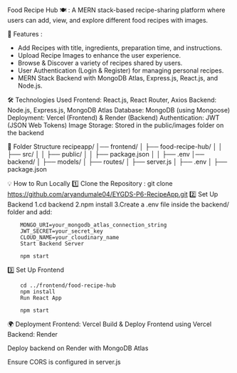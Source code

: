 Food Recipe Hub 🍽️ : A MERN stack-based recipe-sharing platform where users can add, view, and explore different food recipes with images.

🚀 Features :
- Add Recipes with title, ingredients, preparation time, and instructions.
- Upload Recipe Images to enhance the user experience.
- Browse & Discover a variety of recipes shared by users.
- User Authentication (Login & Register) for managing personal recipes.
- MERN Stack Backend with MongoDB Atlas, Express.js, React.js, and Node.js.




🛠️ Technologies Used
Frontend: React.js, React Router, Axios
Backend: Node.js, Express.js, MongoDB Atlas
Database: MongoDB (using Mongoose)
Deployment: Vercel (Frontend) & Render (Backend)
Authentication: JWT (JSON Web Tokens)
Image Storage: Stored in the public/images folder on the backend



📂 Folder Structure
recipeapp/
│── frontend/
│   ├── food-recipe-hub/
│   │   ├── src/
│   │   ├── public/
│   │   ├── package.json
│   │   ├── .env
│── backend/
│   ├── models/
│   ├── routes/
│   ├── server.js
│   ├── .env
│   ├── package.json




💡 How to Run Locally
1️⃣ Clone the Repository : git clone https://github.com/aryandumale04/EYGDS-P6-RecipeApp.git
2️⃣ Set Up Backend
        1.cd backend
        2.npm install
        3.Create a .env file inside the backend/ folder and add:


        MONGO_URI=your_mongodb_atlas_connection_string
        JWT_SECRET=your_secret_key
        CLOUD_NAME=your_cloudinary_name
        Start Backend Server

        npm start
3️⃣ Set Up Frontend

        cd ../frontend/food-recipe-hub
        npm install
        Run React App

        npm start



🌍 Deployment
Frontend: Vercel
Build & Deploy Frontend using Vercel
Backend: Render

Deploy backend on Render with MongoDB Atlas

Ensure CORS is configured in server.js
